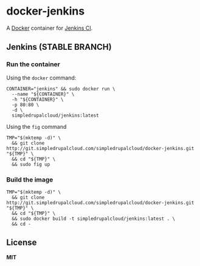 # docker-jenkins

A [Docker](https://docker.com/) container for [Jenkins CI](http://jenkins-ci.org/).

## Jenkins (STABLE BRANCH)

### Run the container

Using the `docker` command:

    CONTAINER="jenkins" && sudo docker run \
      --name "${CONTAINER}" \
      -h "${CONTAINER}" \
      -p 80:80 \
      -d \
      simpledrupalcloud/jenkins:latest
      
Using the `fig` command

    TMP="$(mktemp -d)" \
      && git clone http://git.simpledrupalcloud.com/simpledrupalcloud/docker-jenkins.git "${TMP}" \
      && cd "${TMP}" \
      && sudo fig up

### Build the image

    TMP="$(mktemp -d)" \
      && git clone http://git.simpledrupalcloud.com/simpledrupalcloud/docker-jenkins.git "${TMP}" \
      && cd "${TMP}" \
      && sudo docker build -t simpledrupalcloud/jenkins:latest . \
      && cd -

## License

**MIT**
